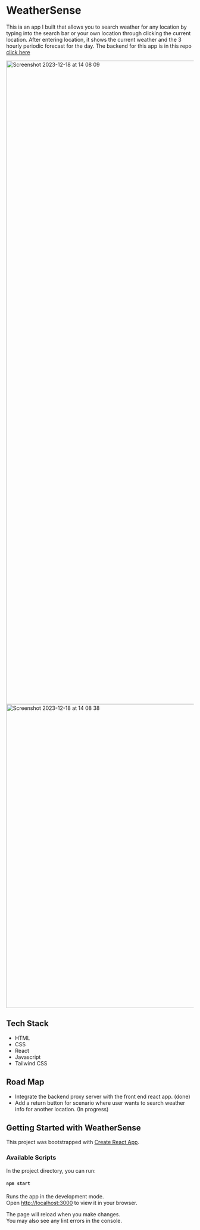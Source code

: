 # WeatherSense 
<div><p>This ia an app I built that allows you to search weather for any location by typing into the search bar or your own location through clicking the current location. After entering location, it shows the current weather and the 3 hourly periodic forecast for the day. The backend for this app is in this repo <a href="https://github.com/fidaa-mahboob/weathersense-proxy-server">click here</a></p>
</div>
<img width="1726" alt="Screenshot 2023-12-18 at 14 08 09" src="https://github.com/fidaa-mahboob/weathersense/assets/151159499/1a79dbcc-011e-417b-9574-d35b514c80c8">
</br>
<img width="815" alt="Screenshot 2023-12-18 at 14 08 38" src="https://github.com/fidaa-mahboob/weathersense/assets/151159499/df59f70b-06c8-436b-91af-630bc04ebf6a">

## Tech Stack

<ul>
  <li>HTML</li>
  <li>CSS</li>
  <li>React</li>
  <li>Javascript</li>
  <li>Tailwind CSS</li>
</ul>

## Road Map 

- Integrate the backend proxy server with the front end react app. (done)
- Add a return button for scenario where user wants to search weather info for another location. (In progress)

## Getting Started with WeatherSense

This project was bootstrapped with [Create React App](https://github.com/facebook/create-react-app).

### Available Scripts

In the project directory, you can run:

#### `npm start`

Runs the app in the development mode.\
Open [http://localhost:3000](http://localhost:3000) to view it in your browser.

The page will reload when you make changes.\
You may also see any lint errors in the console.

